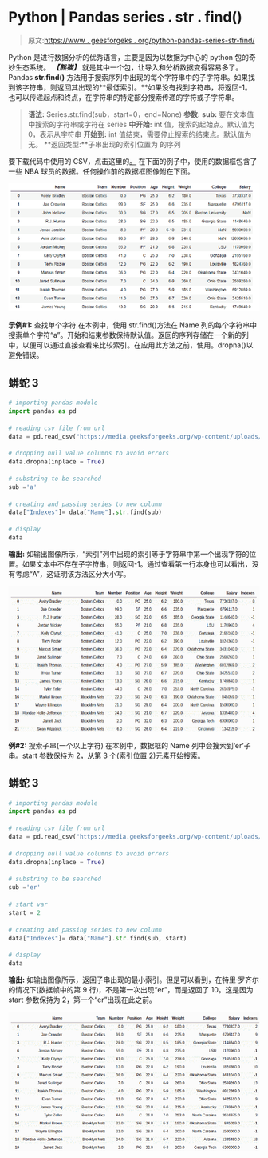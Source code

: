 # Python | Pandas series . str . find()

> 原文:[https://www . geesforgeks . org/python-pandas-series-str-find/](https://www.geeksforgeeks.org/python-pandas-series-str-find/)

Python 是进行数据分析的优秀语言，主要是因为以数据为中心的 python 包的奇妙生态系统。 ***【熊猫】*** 就是其中一个包，让导入和分析数据变得容易多了。
Pandas **str.find()** 方法用于搜索序列中出现的每个字符串中的子字符串。如果找到该字符串，则返回其出现的**最低索引。**如果没有找到字符串，将返回-1。
也可以传递起点和终点，在字符串的特定部分搜索传递的字符或子字符串。

> **语法:** Series.str.find(sub，start=0，end=None)
> **参数:**
> **sub:** 要在文本值中搜索的字符串或字符在 series
> **中开始:** int 值，搜索的起始点。默认值为 0，表示从字符串
> **开始到:** int 值结束，需要停止搜索的结束点。默认值为无。
> **返回类型:**子串出现的索引位置为
> 的序列

要下载代码中使用的 CSV，点击这里的[。](https://media.geeksforgeeks.org/wp-content/uploads/nba.csv)
在下面的例子中，使用的数据框包含了一些 NBA 球员的数据。任何操作前的数据框图像附在下面。

![](img/c703b6e6ac40ae8a3fdeceb5ba3a4d4c.png)

**示例#1:** 查找单个字符
在本例中，使用 str.find()方法在 Name 列的每个字符串中搜索单个字符“a”。开始和结束参数保持默认值。返回的序列存储在一个新的列中，以便可以通过直接查看来比较索引。在应用此方法之前，使用。dropna()以避免错误。

## 蟒蛇 3

```py
# importing pandas module
import pandas as pd

# reading csv file from url
data = pd.read_csv("https://media.geeksforgeeks.org/wp-content/uploads/nba.csv")

# dropping null value columns to avoid errors
data.dropna(inplace = True)

# substring to be searched
sub ='a'

# creating and passing series to new column
data["Indexes"]= data["Name"].str.find(sub)

# display
data
```

**输出:**
如输出图像所示，“索引”列中出现的索引等于字符串中第一个出现字符的位置。如果文本中不存在子字符串，则返回-1。通过查看第一行本身也可以看出，没有考虑“A”，这证明该方法区分大小写。

![](img/a68e17a060b81bf786fbe9abc947b063.png)

**例#2:** 搜索子串(一个以上字符)
在本例中，数据框的 Name 列中会搜索到‘er’子串。start 参数保持为 2，从第 3 个(索引位置 2)元素开始搜索。

## 蟒蛇 3

```py
# importing pandas module
import pandas as pd

# reading csv file from url
data = pd.read_csv("https://media.geeksforgeeks.org/wp-content/uploads/nba.csv")

# dropping null value columns to avoid errors
data.dropna(inplace = True)

# substring to be searched
sub ='er'

# start var
start = 2

# creating and passing series to new column
data["Indexes"]= data["Name"].str.find(sub, start)

# display
data
```

**输出:**
如输出图像所示，返回子串出现的最小索引。但是可以看到，在特里·罗齐尔的情况下(数据帧中的第 9 行)，不是第一次出现“er”，而是返回了 10。这是因为 start 参数保持为 2，第一个“er”出现在此之前。

![](img/bfea35032357bfffde0825d90382b462.png)